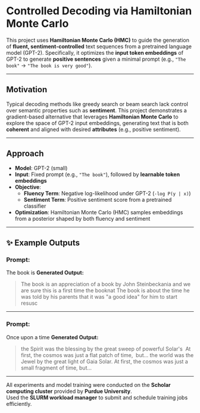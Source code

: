 # Controlled Decoding via Hamiltonian Monte Carlo

This project uses **Hamiltonian Monte Carlo (HMC)** to guide the generation of **fluent, sentiment-controlled** text sequences from a pretrained language model (GPT-2). Specifically, it optimizes the **input token embeddings** of GPT-2 to generate **positive sentences** given a minimal prompt (e.g., `"The book"` → `"The book is very good"`).

---

## Motivation

Typical decoding methods like greedy search or beam search lack control over semantic properties such as **sentiment**. This project demonstrates a gradient-based alternative that leverages **Hamiltonian Monte Carlo** to explore the space of GPT-2 input embeddings, generating text that is both **coherent** and aligned with desired **attributes** (e.g., positive sentiment).

---

## Approach

- **Model**: GPT-2 (small)
- **Input**: Fixed prompt (e.g., `"The book"`), followed by **learnable token embeddings**
- **Objective**:
  - **Fluency Term**: Negative log-likelihood under GPT-2 (`-log P(y | x)`)
  - **Sentiment Term**: Positive sentiment score from a pretrained classifier
- **Optimization**: Hamiltonian Monte Carlo (HMC) samples embeddings from a posterior shaped by both fluency and sentiment

---

## ✨ Example Outputs

### Prompt:
The book is
**Generated Output:**
> The book is an appreciation of a book by John Steinbeckania and we are sure this is a first time the booknat
> The book is about the time he was told by his parents that it was "a good idea" for him to start resusc
---

### Prompt:
Once upon a time
**Generated Output:**
> the Spirit was the blessing by the great sweep of powerful Solar's   At first, the cosmos was just a flat patch of time,  but...
> the world was the Jewel by the great light of Gaia Solar.  At first, the cosmos was just a small fragment of time, but...

---

All experiments and model training were conducted on the **Scholar computing cluster** provided by **Purdue University**.  
Used the **SLURM workload manager** to submit and schedule training jobs efficiently.
